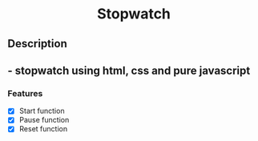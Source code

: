 <h1 align='center'>Stopwatch</h2>

<h2>Description<h2>
<p>- stopwatch using html, css and pure javascript</p>
  
### Features
-[x] Start function
-[x] Pause function
-[x] Reset function
